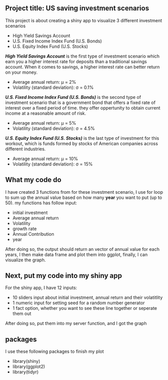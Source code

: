 ## Project title: US saving investment scenarios
This project is about creating a shiny app to visualize 3 different investment scenarios

 - High Yield Savings Account
 - U.S. Fixed Income Index Fund (U.S. Bonds)
 - U.S. Equity Index Fund (U.S. Stocks)

***High Yield Savings Account*** is the first type of investment scenario which earn you a higher interest rate for deposits than a traditional savings account. When it comes to savings, a higher interest rate can better return on your money. 

 - Average annual return: μ = 2%
 - Volatility (standard deviation): σ = 0.1%

***U.S. Fixed Income Index Fund (U.S. Bonds)*** is the second type of investment scenario that is a government bond that offers a fixed rate of interest over a fixed period of time. they offer oppertunity to obtain current income at a reasonable amount of risk.

 - Average annual return: μ = 5%
 - Volatility (standard deviation): σ = 4.5%
 
***U.S. Equity Index Fund (U.S. Stocks)*** is the last type of investment for this workout, which is funds formed by stocks of American companies across different industries.

 - Average annual return: μ = 10%
 - Volatility (standard deviation): σ = 15%
 
## What my code do
I have created 3 functions from for these investment scenario, I use for loop to sum up the annual value based on how many **year** you want to put (up to 50). my functions has follow input:

 - initial investment
 - Average annual return
 - Volatility
 - growth rate
 - Annual Contribution
 - year
 
After doing so, the output should return an vector of annual value for each years, I then make data frame and plot them into ggplot, finally, I can visualize the graph.


 
## Next, put my code into my shiny app
For the shiny app, I have 12 inputs:

 - 10 sliders input about initial investment, annual return and their volatitlity
 - 1 numeric input for setting seed for a random number generator
 - 1 fact option, whether you want to see these line together or seperate them out
 
After doing so, put them into my server function, and I got the graph
 
## packages 
I use these following packages to finish my plot 
 
 - library(shiny)
 - library(ggplot2)
 - library(tidyr)
